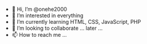 - 👋 Hi, I’m @onehe2000
- 👀 I’m interested in everything
- 🌱 I’m currently learning HTML, CSS, JavaScript, PHP
- 💞️ I’m looking to collaborate ... later ...
- 📫 How to reach me ...

<!---
onehe2000/onehe2000 is a ✨ special ✨ repository because its `README.md` (this file) appears on your GitHub profile.
You can click the Preview link to take a look at your changes.
--->
